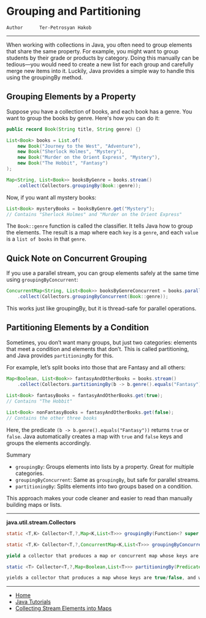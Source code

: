 # Grouping and Partitioning

```info
Author      Ter-Petrosyan Hakob
```

---


When working with collections in Java, you often need to group elements that share the same property. 
For example, you might want to group students by their grade or products by category. 
Doing this manually can be tedious—you would need to create a new list for each group and carefully merge new items into it. 
Luckily, Java provides a simple way to handle this using the groupingBy method.

## Grouping Elements by a Property

Suppose you have a collection of books, and each book has a genre. You want to group the books by genre. Here's how you can do it:

```java
public record Book(String title, String genre) {}

List<Book> books = List.of(
    new Book("Journey to the West", "Adventure"),
    new Book("Sherlock Holmes", "Mystery"),
    new Book("Murder on the Orient Express", "Mystery"),
    new Book("The Hobbit", "Fantasy")
);

Map<String, List<Book>> booksByGenre = books.stream()
    .collect(Collectors.groupingBy(Book::genre));

```

Now, if you want all mystery books:

```java
List<Book> mysteryBooks = booksByGenre.get("Mystery");
// Contains "Sherlock Holmes" and "Murder on the Orient Express"
```

The `Book::genre` function is called the classifier. It tells Java how to group the elements. 
The result is a map where each `key` is a `genre`, and each `value` is a `list of books` in that `genre`.


## Quick Note on Concurrent Grouping

If you use a parallel stream, you can group elements safely at the same time using `groupingByConcurrent`:

```java
ConcurrentMap<String, List<Book>> booksByGenreConcurrent = books.parallelStream()
    .collect(Collectors.groupingByConcurrent(Book::genre));
```

This works just like groupingBy, but it is thread-safe for parallel operations.

## Partitioning Elements by a Condition

Sometimes, you don’t want many groups, but just two categories: elements that meet a condition and elements that don’t. This is called partitioning, and Java provides `partitioningBy` for this.

For example, let’s split books into those that are Fantasy and all others:

```java
Map<Boolean, List<Book>> fantasyAndOtherBooks = books.stream()
    .collect(Collectors.partitioningBy(b -> b.genre().equals("Fantasy")));
    
List<Book> fantasyBooks = fantasyAndOtherBooks.get(true);
// Contains "The Hobbit"

List<Book> nonFantasyBooks = fantasyAndOtherBooks.get(false);
// Contains the other three books
```

Here, the predicate `(b -> b.genre().equals("Fantasy"))` returns `true` or `false`. 
Java automatically creates a map with `true` and `false` keys and groups the elements accordingly.

Summary

- `groupingBy`: Groups elements into lists by a property. Great for multiple categories.
- `groupingByConcurrent`: Same as `groupingBy`, but safe for parallel streams.
- `partitioningBy`: Splits elements into two groups based on a condition.

This approach makes your code cleaner and easier to read than manually building maps or lists.

---

**java.util.stream.Collectors**

```java
static <T,K> Collector<T,?,Map<K,List<T>>> groupingBy(Function<? super T,? extends K> classifier)

static <T,K> Collector<T,?,ConcurrentMap<K,List<T>>> groupingByConcurrent(Function<? super T,? extends K> classifier)

yield a collector that produces a map or concurrent map whose keys are the results of applying classifier to all collected elements, and whose values are lists of elements with the same key.

static <T> Collector<T,?,Map<Boolean,List<T>>> partitioningBy(Predicate<? super T> predicate)

yields a collector that produces a map whose keys are true/false, and whose values are lists of the elements that fulfill/do not fulfill the predicate.
```
---

- [Home](./../../README.md)
- [Java Tutorials](./../tutorials.md)
- [Collecting Stream Elements into Maps](./7_Collecting_Stream_Elements_into_Maps.md)
